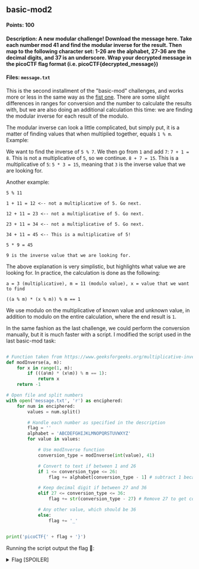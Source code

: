 ## basic-mod2
#### Points: 100
#### Description: A new modular challenge! Download the message here. Take each number mod 41 and find the modular inverse for the result. Then map to the following character set: 1-26 are the alphabet, 27-36 are the decimal digits, and 37 is an underscore. Wrap your decrypted message in the picoCTF flag format (i.e. picoCTF{decrypted_message})
#### Files: `message.txt`

This is the second installment of the "basic-mod" challenges, and works more or less in the same way as the [fist one](https://github.com/GGrottan/picoCTF-2022-writeups/tree/main/Cryptography/basic-mod1).
There are some slight differences in ranges for conversion and the number to calculate the results with, but we are also doing an additional calculation this time:
we are finding the modular inverse for each result of the modulo.

The modular inverse can look a little complicated, but simply put, it is a matter of finding values that when multiplied together, equals
`1 % m`. Example:

We want to find the inverse of `5 % 7`. We then go from `1` and add `7`: `7 + 1 = 8`. This is not a multiplicative of `5`, so we continue. 
`8 + 7 = 15`. This is a multiplicative of `5`: `5 * 3 = 15`, meaning that `3` is the inverse value that we are looking for. 

Another example: 

`5 % 11`

`1 + 11 = 12 <-- not a multiplicative of 5. Go next.`

`12 + 11 = 23 <-- not a multiplicative of 5. Go next.`

`23 + 11 = 34 <-- not a multiplicative of 5. Go next.`

`34 + 11 = 45 <-- This is a multiplicative of 5!`

`5 * 9 = 45`

`9 is the inverse value that we are looking for.`

The above explanation is very simplistic, but highlights what value we are looking for. In practice, the calculation is done as the following:

`a = 3 (multiplicative), m = 11 (modulo value), x = value that we want to find`

`((a % m) * (x % m)) % m == 1`

We use modulo on the multiplicative of known value and unknown value, in addition to modulo on the entire calculation, where the end result is `1`.

In the same fashion as the last challenge, we could perform the conversion manually, but it is much faster with a script. 
I modified the script used in the last basic-mod task:

```python

# Function taken from https://www.geeksforgeeks.org/multiplicative-inverse-under-modulo-m/
def modInverse(a, m):
    for x in range(1, m):
        if (((a%m) * (x%m)) % m == 1):
            return x
    return -1

# Open file and split numbers
with open('message.txt', 'r') as enciphered:
    for num in enciphered:
        values = num.split()

        # Handle each number as specified in the description
        flag = ''
        alphabet = 'ABCDEFGHIJKLMNOPQRSTUVWXYZ'
        for value in values:

            # Use modInverse function
            conversion_type = modInverse(int(value), 41)

            # Convert to text if between 1 and 26
            if 1 <= conversion_type <= 26:
                flag += alphabet[conversion_type - 1] # subtract 1 because of index

            # Keep decimal digit if between 27 and 36
            elif 27 <= conversion_type <= 36:
                flag += str(conversion_type - 27) # Remove 27 to get correct decimal

            # Any other value, which should be 36
            else:
                flag += '_'


print('picoCTF{' + flag + '}')

```

Running the script output the flag 🚩:

<details>
  <summary>Flag [SPOILER]</summary>
  
  ```console
  
  ┌──(gagr㉿desktop)-[/picoCTF2022/cryptography/basic-mod2]
  └─$ python3 converter.py
  picoCTF{1NV3R53LY_H4RD_F6747912}
  
  ```
    
  
</details>

